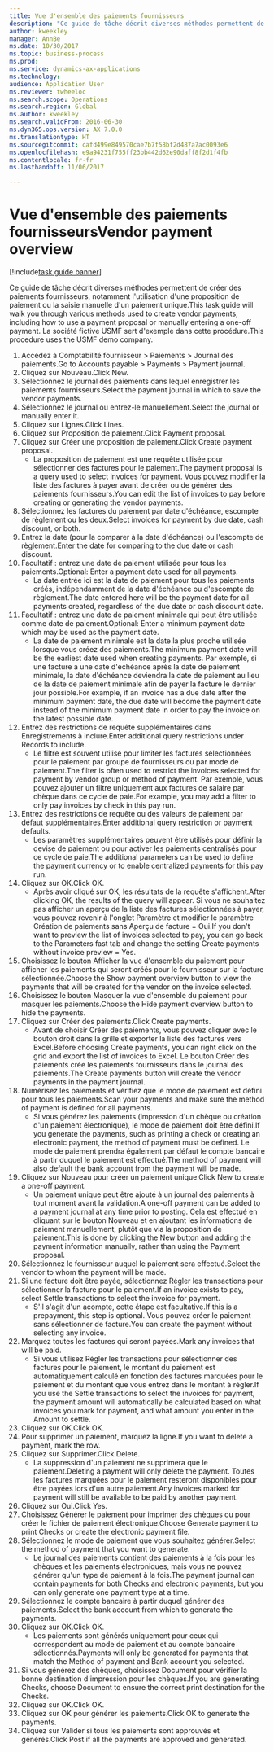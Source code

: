 ```yaml
--- 
title: Vue d'ensemble des paiements fournisseurs
description: "Ce guide de tâche décrit diverses méthodes permettent de créer des paiements fournisseurs, notamment l'utilisation d'une proposition de paiement ou la saisie manuelle d'un paiement unique."
author: kweekley
manager: AnnBe
ms.date: 10/30/2017
ms.topic: business-process
ms.prod: 
ms.service: dynamics-ax-applications
ms.technology: 
audience: Application User
ms.reviewer: twheeloc
ms.search.scope: Operations
ms.search.region: Global
ms.author: kweekley
ms.search.validFrom: 2016-06-30
ms.dyn365.ops.version: AX 7.0.0
ms.translationtype: HT
ms.sourcegitcommit: cafd499e849570cae7b7f58bf2d487a7ac0093e6
ms.openlocfilehash: e9a94231f755ff23bb442d62e90daff8f2d1f4fb
ms.contentlocale: fr-fr
ms.lasthandoff: 11/06/2017

---
```

# <a name="vendor-payment-overview"></a><span data-ttu-id="2badc-103">Vue d'ensemble des paiements fournisseurs</span><span class="sxs-lookup"><span data-stu-id="2badc-103">Vendor payment overview</span></span>

[!include[task guide banner](../../includes/task-guide-banner.md)]

<span data-ttu-id="2badc-104">Ce guide de tâche décrit diverses méthodes permettent de créer des paiements fournisseurs, notamment l'utilisation d'une proposition de paiement ou la saisie manuelle d'un paiement unique.</span><span class="sxs-lookup"><span data-stu-id="2badc-104">This task guide will walk you through various methods used to create vendor payments, including how to use a payment proposal or manually entering a one-off payment.</span></span> <span data-ttu-id="2badc-105">La société fictive USMF sert d'exemple dans cette procédure.</span><span class="sxs-lookup"><span data-stu-id="2badc-105">This procedure uses the USMF demo company.</span></span>

1. <span data-ttu-id="2badc-106">Accédez à Comptabilité fournisseur > Paiements > Journal des paiements.</span><span class="sxs-lookup"><span data-stu-id="2badc-106">Go to Accounts payable > Payments > Payment journal.</span></span>
2. <span data-ttu-id="2badc-107">Cliquez sur Nouveau.</span><span class="sxs-lookup"><span data-stu-id="2badc-107">Click New.</span></span>
3. <span data-ttu-id="2badc-108">Sélectionnez le journal des paiements dans lequel enregistrer les paiements fournisseurs.</span><span class="sxs-lookup"><span data-stu-id="2badc-108">Select the payment journal in which to save the vendor payments.</span></span> 
4. <span data-ttu-id="2badc-109">Sélectionnez le journal ou entrez-le manuellement.</span><span class="sxs-lookup"><span data-stu-id="2badc-109">Select the journal or manually enter it.</span></span>
5. <span data-ttu-id="2badc-110">Cliquez sur Lignes.</span><span class="sxs-lookup"><span data-stu-id="2badc-110">Click Lines.</span></span>
6. <span data-ttu-id="2badc-111">Cliquez sur Proposition de paiement.</span><span class="sxs-lookup"><span data-stu-id="2badc-111">Click Payment proposal.</span></span>
7. <span data-ttu-id="2badc-112">Cliquez sur Créer une proposition de paiement.</span><span class="sxs-lookup"><span data-stu-id="2badc-112">Click Create payment proposal.</span></span>
    * <span data-ttu-id="2badc-113">La proposition de paiement est une requête utilisée pour sélectionner des factures pour le paiement.</span><span class="sxs-lookup"><span data-stu-id="2badc-113">The payment proposal is a query used to select invoices for payment.</span></span> <span data-ttu-id="2badc-114">Vous pouvez modifier la liste des factures à payer avant de créer ou de générer des paiements fournisseurs.</span><span class="sxs-lookup"><span data-stu-id="2badc-114">You can edit the list of invoices to pay before creating or generating the vendor payments.</span></span>  
8. <span data-ttu-id="2badc-115">Sélectionnez les factures du paiement par date d'échéance, escompte de règlement ou les deux.</span><span class="sxs-lookup"><span data-stu-id="2badc-115">Select invoices for payment by due date, cash discount, or both.</span></span> 
9. <span data-ttu-id="2badc-116">Entrez la date (pour la comparer à la date d'échéance) ou l'escompte de règlement.</span><span class="sxs-lookup"><span data-stu-id="2badc-116">Enter the date for comparing to the due date or cash discount.</span></span> 
10. <span data-ttu-id="2badc-117">Facultatif : entrez une date de paiement utilisée pour tous les paiements.</span><span class="sxs-lookup"><span data-stu-id="2badc-117">Optional: Enter a payment date used for all payments.</span></span>
    * <span data-ttu-id="2badc-118">La date entrée ici est la date de paiement pour tous les paiements créés, indépendamment de la date d'échéance ou d'escompte de règlement.</span><span class="sxs-lookup"><span data-stu-id="2badc-118">The date entered here will be the payment date for all payments created, regardless of the due date or cash discount date.</span></span>  
11. <span data-ttu-id="2badc-119">Facultatif : entrez une date de paiement minimale qui peut être utilisée comme date de paiement.</span><span class="sxs-lookup"><span data-stu-id="2badc-119">Optional: Enter a minimum payment date which may be used as the payment date.</span></span>
    * <span data-ttu-id="2badc-120">La date de paiement minimale est la date la plus proche utilisée lorsque vous créez des paiements.</span><span class="sxs-lookup"><span data-stu-id="2badc-120">The minimum payment date will be the earliest date used when creating payments.</span></span> <span data-ttu-id="2badc-121">Par exemple, si une facture a une date d'échéance après la date de paiement minimale, la date d'échéance deviendra la date de paiement au lieu de la date de paiement minimale afin de payer la facture le dernier jour possible.</span><span class="sxs-lookup"><span data-stu-id="2badc-121">For example, if an invoice has a due date after the minimum payment date, the due date will become the payment date instead of the minimum payment date in order to pay the invoice on the latest possible date.</span></span>  
12. <span data-ttu-id="2badc-122">Entrez des restrictions de requête supplémentaires dans Enregistrements à inclure.</span><span class="sxs-lookup"><span data-stu-id="2badc-122">Enter additional query restrictions under Records to include.</span></span>
    * <span data-ttu-id="2badc-123">Le filtre est souvent utilisé pour limiter les factures sélectionnées pour le paiement par groupe de fournisseurs ou par mode de paiement.</span><span class="sxs-lookup"><span data-stu-id="2badc-123">The filter is often used to restrict the invoices selected for payment by vendor group or method of payment.</span></span> <span data-ttu-id="2badc-124">Par exemple, vous pouvez ajouter un filtre uniquement aux factures de salaire par chèque dans ce cycle de paie.</span><span class="sxs-lookup"><span data-stu-id="2badc-124">For example, you may add a filter to only pay invoices by check in this pay run.</span></span>  
13. <span data-ttu-id="2badc-125">Entrez des restrictions de requête ou des valeurs de paiement par défaut supplémentaires.</span><span class="sxs-lookup"><span data-stu-id="2badc-125">Enter additional query restriction or payment defaults.</span></span> 
    * <span data-ttu-id="2badc-126">Les paramètres supplémentaires peuvent être utilisés pour définir la devise de paiement ou pour activer les paiements centralisés pour ce cycle de paie.</span><span class="sxs-lookup"><span data-stu-id="2badc-126">The additional parameters can be used to define the payment currency or to enable centralized payments for this pay run.</span></span>  
14. <span data-ttu-id="2badc-127">Cliquez sur OK.</span><span class="sxs-lookup"><span data-stu-id="2badc-127">Click OK.</span></span>
    * <span data-ttu-id="2badc-128">Après avoir cliqué sur OK, les résultats de la requête s'affichent.</span><span class="sxs-lookup"><span data-stu-id="2badc-128">After clicking OK, the results of the query will appear.</span></span> <span data-ttu-id="2badc-129">Si vous ne souhaitez pas afficher un aperçu de la liste des factures sélectionnées à payer, vous pouvez revenir à l'onglet Paramètre et modifier le paramètre Création de paiements sans Aperçu de facture = Oui.</span><span class="sxs-lookup"><span data-stu-id="2badc-129">If you don't want to preview the list of invoices selected to pay, you can go back to the Parameters fast tab and change the setting Create payments without invoice preview = Yes.</span></span>  
15. <span data-ttu-id="2badc-130">Choisissez le bouton Afficher la vue d'ensemble du paiement pour afficher les paiements qui seront créés pour le fournisseur sur la facture sélectionnée.</span><span class="sxs-lookup"><span data-stu-id="2badc-130">Choose the Show payment overview button to view the payments that will be created for the vendor on the invoice selected.</span></span>
16. <span data-ttu-id="2badc-131">Choisissez le bouton Masquer la vue d'ensemble du paiement pour masquer les paiements.</span><span class="sxs-lookup"><span data-stu-id="2badc-131">Choose the Hide payment overview button to hide the payments.</span></span> 
17. <span data-ttu-id="2badc-132">Cliquez sur Créer des paiements.</span><span class="sxs-lookup"><span data-stu-id="2badc-132">Click Create payments.</span></span>
    * <span data-ttu-id="2badc-133">Avant de choisir Créer des paiements, vous pouvez cliquer avec le bouton droit dans la grille et exporter la liste des factures vers Excel.</span><span class="sxs-lookup"><span data-stu-id="2badc-133">Before choosing Create payments, you can right click on the grid and export the list of invoices to Excel.</span></span> <span data-ttu-id="2badc-134">Le bouton Créer des paiements crée les paiements fournisseurs dans le journal des paiements.</span><span class="sxs-lookup"><span data-stu-id="2badc-134">The Create payments button will create the vendor payments in the payment journal.</span></span>  
18. <span data-ttu-id="2badc-135">Numérisez les paiements et vérifiez que le mode de paiement est défini pour tous les paiements.</span><span class="sxs-lookup"><span data-stu-id="2badc-135">Scan your payments and make sure the method of payment is defined for all payments.</span></span> 
    * <span data-ttu-id="2badc-136">Si vous générez les paiements (impression d'un chèque ou création d'un paiement électronique), le mode de paiement doit être défini.</span><span class="sxs-lookup"><span data-stu-id="2badc-136">If you generate the payments, such as printing a check or creating an electronic payment, the method of payment must be defined.</span></span> <span data-ttu-id="2badc-137">Le mode de paiement prendra également par défaut le compte bancaire à partir duquel le paiement est effectué.</span><span class="sxs-lookup"><span data-stu-id="2badc-137">The method of payment will also default the bank account from the payment will be made.</span></span>  
19. <span data-ttu-id="2badc-138">Cliquez sur Nouveau pour créer un paiement unique.</span><span class="sxs-lookup"><span data-stu-id="2badc-138">Click New to create a one-off payment.</span></span>
    * <span data-ttu-id="2badc-139">Un paiement unique peut être ajouté à un journal des paiements à tout moment avant la validation.</span><span class="sxs-lookup"><span data-stu-id="2badc-139">A one-off payment can be added to a payment journal at any time prior to posting.</span></span> <span data-ttu-id="2badc-140">Cela est effectué en cliquant sur le bouton Nouveau et en ajoutant les informations de paiement manuellement, plutôt que via la proposition de paiement.</span><span class="sxs-lookup"><span data-stu-id="2badc-140">This is done by clicking the New button and adding the payment information manually, rather than using the Payment proposal.</span></span>  
20. <span data-ttu-id="2badc-141">Sélectionnez le fournisseur auquel le paiement sera effectué.</span><span class="sxs-lookup"><span data-stu-id="2badc-141">Select the vendor to whom the payment will be made.</span></span>
21. <span data-ttu-id="2badc-142">Si une facture doit être payée, sélectionnez Régler les transactions pour sélectionner la facture pour le paiement.</span><span class="sxs-lookup"><span data-stu-id="2badc-142">If an invoice exists to pay, select Settle transactions to select the invoice for payment.</span></span>
    * <span data-ttu-id="2badc-143">S'il s'agit d'un acompte, cette étape est facultative.</span><span class="sxs-lookup"><span data-stu-id="2badc-143">If this is a prepayment, this step is optional.</span></span> <span data-ttu-id="2badc-144">Vous pouvez créer le paiement sans sélectionner de facture.</span><span class="sxs-lookup"><span data-stu-id="2badc-144">You can create the payment without selecting any invoice.</span></span>  
22. <span data-ttu-id="2badc-145">Marquez toutes les factures qui seront payées.</span><span class="sxs-lookup"><span data-stu-id="2badc-145">Mark any invoices that will be paid.</span></span>
    * <span data-ttu-id="2badc-146">Si vous utilisez Régler les transactions pour sélectionner des factures pour le paiement, le montant du paiement est automatiquement calculé en fonction des factures marquées pour le paiement et du montant que vous entrez dans le montant à régler.</span><span class="sxs-lookup"><span data-stu-id="2badc-146">If you use the Settle transactions to select the invoices for payment, the payment amount will automatically be calculated based on what invoices you mark for payment, and what amount you enter in the Amount to settle.</span></span>  
23. <span data-ttu-id="2badc-147">Cliquez sur OK.</span><span class="sxs-lookup"><span data-stu-id="2badc-147">Click OK.</span></span>
24. <span data-ttu-id="2badc-148">Pour supprimer un paiement, marquez la ligne.</span><span class="sxs-lookup"><span data-stu-id="2badc-148">If you want to delete a payment, mark the row.</span></span>
25. <span data-ttu-id="2badc-149">Cliquez sur Supprimer.</span><span class="sxs-lookup"><span data-stu-id="2badc-149">Click Delete.</span></span>
    * <span data-ttu-id="2badc-150">La suppression d'un paiement ne supprimera que le paiement.</span><span class="sxs-lookup"><span data-stu-id="2badc-150">Deleting a payment will only delete the payment.</span></span> <span data-ttu-id="2badc-151">Toutes les factures marquées pour le paiement resteront disponibles pour être payées lors d'un autre paiement.</span><span class="sxs-lookup"><span data-stu-id="2badc-151">Any invoices marked for payment will still be available to be paid by another payment.</span></span>  
26. <span data-ttu-id="2badc-152">Cliquez sur Oui.</span><span class="sxs-lookup"><span data-stu-id="2badc-152">Click Yes.</span></span>
27. <span data-ttu-id="2badc-153">Choisissez Générer le paiement pour imprimer des chèques ou pour créer le fichier de paiement électronique.</span><span class="sxs-lookup"><span data-stu-id="2badc-153">Choose Generate payment to print Checks or create the electronic payment file.</span></span>
28. <span data-ttu-id="2badc-154">Sélectionnez le mode de paiement que vous souhaitez générer.</span><span class="sxs-lookup"><span data-stu-id="2badc-154">Select the method of payment that you want to generate.</span></span>
    * <span data-ttu-id="2badc-155">Le journal des paiements contient des paiements à la fois pour les chèques et les paiements électroniques, mais vous ne pouvez générer qu'un type de paiement à la fois.</span><span class="sxs-lookup"><span data-stu-id="2badc-155">The payment journal can contain payments for both Checks and electronic payments, but you can only generate one payment type at a time.</span></span>  
29. <span data-ttu-id="2badc-156">Sélectionnez le compte bancaire à partir duquel générer des paiements.</span><span class="sxs-lookup"><span data-stu-id="2badc-156">Select the bank account from which to generate the payments.</span></span>
30. <span data-ttu-id="2badc-157">Cliquez sur OK.</span><span class="sxs-lookup"><span data-stu-id="2badc-157">Click OK.</span></span>
    * <span data-ttu-id="2badc-158">Les paiements sont générés uniquement pour ceux qui correspondent au mode de paiement et au compte bancaire sélectionnés.</span><span class="sxs-lookup"><span data-stu-id="2badc-158">Payments will only be generated for payments that match the Method of payment and Bank account you selected.</span></span>  
31. <span data-ttu-id="2badc-159">Si vous générez des chèques, choisissez Document pour vérifier la bonne destination d'impression pour les chèques.</span><span class="sxs-lookup"><span data-stu-id="2badc-159">If you are generating Checks, choose Document to ensure the correct print destination for the Checks.</span></span>
32. <span data-ttu-id="2badc-160">Cliquez sur OK.</span><span class="sxs-lookup"><span data-stu-id="2badc-160">Click OK.</span></span>
33. <span data-ttu-id="2badc-161">Cliquez sur OK pour générer les paiements.</span><span class="sxs-lookup"><span data-stu-id="2badc-161">Click OK to generate the payments.</span></span>
34. <span data-ttu-id="2badc-162">Cliquez sur Valider si tous les paiements sont approuvés et générés.</span><span class="sxs-lookup"><span data-stu-id="2badc-162">Click Post if all the payments are approved and generated.</span></span> 


